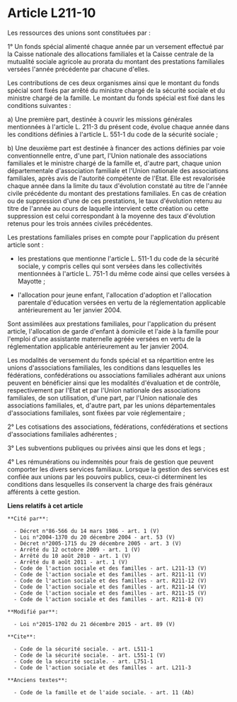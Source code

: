 # Article L211-10

Les ressources des unions sont constituées par : 

1° Un fonds spécial alimenté chaque année par un versement effectué par la Caisse nationale des allocations familiales et la
Caisse centrale de la mutualité sociale agricole au prorata du montant des prestations familiales versées l'année précédente
par chacune d'elles. 

Les contributions de ces deux organismes ainsi que le montant du fonds spécial sont fixés par arrêté du ministre chargé de la
sécurité sociale et du ministre chargé de la famille. Le montant du fonds spécial est fixé dans les conditions suivantes : 

a) Une première part, destinée à couvrir les missions générales mentionnées à l'article L. 211-3 du présent code, évolue
chaque année dans les conditions définies à l'article L. 551-1 du code de la sécurité sociale ; 

b) Une deuxième part est destinée à financer des actions définies par voie conventionnelle entre, d'une part, l'Union
nationale des associations familiales et le ministre chargé de la famille et, d'autre part, chaque union départementale
d'association familiale et l'Union nationale des associations familiales, après avis de l'autorité compétente de l'Etat. Elle
est revalorisée chaque année dans la limite du taux d'évolution constaté au titre de l'année civile précédente du montant des
prestations familiales. En cas de création ou de suppression d'une de ces prestations, le taux d'évolution retenu au titre de
l'année au cours de laquelle intervient cette création ou cette suppression est celui correspondant à la moyenne des taux
d'évolution retenus pour les trois années civiles précédentes. 

Les prestations familiales prises en compte pour l'application du présent article sont :

- les prestations que mentionne l'article L. 511-1 du code de la sécurité sociale, y compris celles qui sont versées dans les
collectivités mentionnées à l'article L. 751-1 du même code ainsi que celles versées à Mayotte ;

- l'allocation pour jeune enfant, l'allocation d'adoption et l'allocation parentale d'éducation versées en vertu de la
réglementation applicable antérieurement au 1er janvier 2004. 

Sont assimilées aux prestations familiales, pour l'application du présent article, l'allocation de garde d'enfant à domicile
et l'aide à la famille pour l'emploi d'une assistante maternelle agréée versées en vertu de la réglementation applicable
antérieurement au 1er janvier 2004. 

Les modalités de versement du fonds spécial et sa répartition entre les unions d'associations familiales, les conditions dans
lesquelles les fédérations, confédérations ou associations familiales adhérant aux unions peuvent en bénéficier ainsi que les
modalités d'évaluation et de contrôle, respectivement par l'Etat et par l'Union nationale des associations familiales, de son
utilisation, d'une part, par l'Union nationale des associations familiales, et, d'autre part, par les unions départementales
d'associations familiales, sont fixées par voie réglementaire ; 

2° Les cotisations des associations, fédérations, confédérations et sections d'associations familiales adhérentes ; 

3° Les subventions publiques ou privées ainsi que les dons et legs ; 

4° Les rémunérations ou indemnités pour frais de gestion que peuvent comporter les divers services familiaux. Lorsque la
gestion des services est confiée aux unions par les pouvoirs publics, ceux-ci déterminent les conditions dans lesquelles ils
conservent la charge des frais généraux afférents à cette gestion.

**Liens relatifs à cet article**

	**Cité par**:

	  - Décret n°86-566 du 14 mars 1986 - art. 1 (V)
	  - Loi n°2004-1370 du 20 décembre 2004 - art. 53 (V)
	  - Décret n°2005-1715 du 29 décembre 2005 - art. 3 (V)
	  - Arrêté du 12 octobre 2009 - art. 1 (V)
	  - Arrêté du 10 août 2010 - art. 1 (V)
	  - Arrêté du 8 août 2011 - art. 1 (V)
	  - Code de l'action sociale et des familles - art. L211-13 (V)
	  - Code de l'action sociale et des familles - art. R211-11 (V)
	  - Code de l'action sociale et des familles - art. R211-12 (V)
	  - Code de l'action sociale et des familles - art. R211-14 (V)
	  - Code de l'action sociale et des familles - art. R211-15 (V)
	  - Code de l'action sociale et des familles - art. R211-8 (V)

	**Modifié par**:

	  - Loi n°2015-1702 du 21 décembre 2015 - art. 89 (V)

	**Cite**:

	  - Code de la sécurité sociale. - art. L511-1
	  - Code de la sécurité sociale. - art. L551-1 (V)
	  - Code de la sécurité sociale. - art. L751-1
	  - Code de l'action sociale et des familles - art. L211-3

	**Anciens textes**:

	  - Code de la famille et de l'aide sociale. - art. 11 (Ab)
